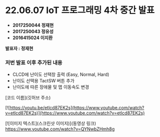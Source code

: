 # **22.06.07 IoT 프로그래밍 4차 중간 발표**

*   **2017250044 정재현**
*   **2017250043 정유성**
*   **2016415024 이지환**

**발표자 : 정재현**
<br/>

### 저번 발표 이후 추가된 내용
+ CLCD에 난이도 선택창 출력 (Easy, Normal, Hard)
+ 난이도 선택용 TactSW 버튼 추가
+ 난이도에 따른 장애물 및 맵 이동속도 변경


[코드 이름](깃허브 주소)

[![https://youtu.be/etlcd87EK2s](https://www.youtube.com/watch?v=etlcd87EK2s)](https://www.youtube.com/watch?v=etlcd87EK2s)

[![이미지 텍스트](스크린샷 이미지)](동영상 링크)
https://www.youtube.com/watch?v=QYNwbZHmh8g

